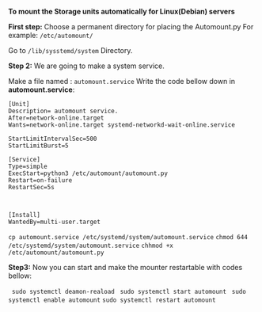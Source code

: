 **To mount the Storage units automatically for Linux(Debian) servers**

**First step:**
Choose a permanent directory for placing the Automount.py
For example: ```/etc/automount/ ```


Go to ```/lib/sysstemd/system``` Directory.


**Step 2:**
We are going to make a system service.


Make a file named : ```automount.service```
Write the code bellow down in **automount.service**:


```
[Unit]
Description= automount service.
After=network-online.target
Wants=network-online.target systemd-networkd-wait-online.service

StartLimitIntervalSec=500
StartLimitBurst=5

[Service]
Type=simple
ExecStart=python3 /etc/automount/automount.py
Restart=on-failure
RestartSec=5s



[Install]
WantedBy=multi-user.target
```

```cp automount.service /etc/systemd/system/automount.service```
```chmod 644 /etc/systemd/system/automount.service```
```chhmod +x /etc/automount/automount.py```


**Step3:**
Now you can start and make the mounter restartable with codes bellow:


``` sudo systemctl deamon-reaload```
``` sudo systemctl start automount```
``` sudo systemctl enable automount```
```sudo systemctl restart automount```
